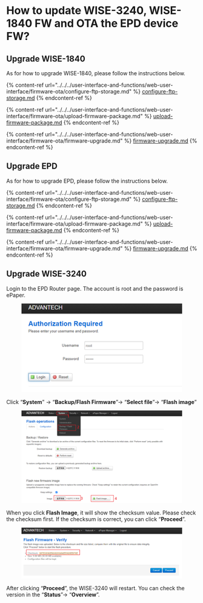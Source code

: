# How to update WISE-3240, WISE-1840 FW and OTA the EPD device FW?

## Upgrade WISE-1840

As for how to upgrade WISE-1840, please follow the instructions below.

{% content-ref url="../../../user-interface-and-functions/web-user-interface/firmware-ota/configure-ftp-storage.md" %}
[configure-ftp-storage.md](../../../user-interface-and-functions/web-user-interface/firmware-ota/configure-ftp-storage.md)
{% endcontent-ref %}

{% content-ref url="../../../user-interface-and-functions/web-user-interface/firmware-ota/upload-firmware-package.md" %}
[upload-firmware-package.md](../../../user-interface-and-functions/web-user-interface/firmware-ota/upload-firmware-package.md)
{% endcontent-ref %}

{% content-ref url="../../../user-interface-and-functions/web-user-interface/firmware-ota/firmware-upgrade.md" %}
[firmware-upgrade.md](../../../user-interface-and-functions/web-user-interface/firmware-ota/firmware-upgrade.md)
{% endcontent-ref %}

## Upgrade EPD

As for how to upgrade EPD, please follow the instructions below.

{% content-ref url="../../../user-interface-and-functions/web-user-interface/firmware-ota/configure-ftp-storage.md" %}
[configure-ftp-storage.md](../../../user-interface-and-functions/web-user-interface/firmware-ota/configure-ftp-storage.md)
{% endcontent-ref %}

{% content-ref url="../../../user-interface-and-functions/web-user-interface/firmware-ota/upload-firmware-package.md" %}
[upload-firmware-package.md](../../../user-interface-and-functions/web-user-interface/firmware-ota/upload-firmware-package.md)
{% endcontent-ref %}

{% content-ref url="../../../user-interface-and-functions/web-user-interface/firmware-ota/firmware-upgrade.md" %}
[firmware-upgrade.md](../../../user-interface-and-functions/web-user-interface/firmware-ota/firmware-upgrade.md)
{% endcontent-ref %}

## Upgrade WISE-3240

Login to the EPD Router page. The account is root and the password is ePaper.

<figure><img src="../../../.gitbook/assets/image (440).png" alt=""><figcaption></figcaption></figure>

Click “**System**” -> “**Backup/Flash Firmware**”-> “**Select file**”-> “**Flash image**”

<figure><img src="../../../.gitbook/assets/image (441).png" alt=""><figcaption></figcaption></figure>

When you click **Flash Image**, it will show the checksum value. Please check the checksum first. If the checksum is correct, you can click “**Proceed**”.

<figure><img src="../../../.gitbook/assets/image (442).png" alt=""><figcaption></figcaption></figure>

After clicking “**Proceed**”, the WISE-3240 will restart. You can check the version in the “**Status**”-> “**Overview**”.
